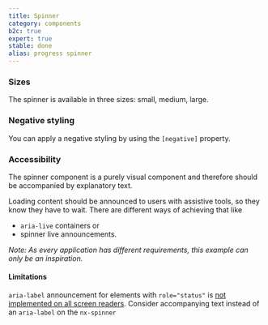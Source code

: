 ```yaml
---
title: Spinner
category: components
b2c: true
expert: true
stable: done
alias: progress spinner
---
```


### Sizes

The spinner is available in three sizes: small, medium, large.

<!-- example(spinner-sizes) -->

### Negative styling

You can apply a negative styling by using the `[negative]` property.

<!-- example(spinner-negative) -->

### Accessibility

The spinner component is a purely visual component and therefore should be accompanied by explanatory text.

Loading content should be announced to users with assistive tools, so they know they have to wait.
There are different ways of achieving that like

- `aria-live` containers or
- spinner live announcements.

*Note: As every application has different requirements, this example can only be an inspiration.*

<!-- example(spinner-aria-announcement) -->

#### Limitations

`aria-label` announcement for elements with `role="status"`
is [not implemented on all screen readers](https://a11ysupport.io/tech/aria/status_role#support-table-4). Consider
accompanying text instead of an `aria-label` on the `nx-spinner`
